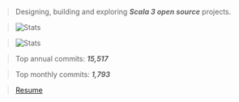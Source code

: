 >Designing, building and exploring ***Scala 3 open source*** projects.

>![Stats](https://github-readme-stats.vercel.app/api?username=objektwerks&show_icons=true&hide_border=true)

>![Stats](https://github-readme-stats.vercel.app/api/top-langs?username=objektwerks&hide=css,html,javascript)

>Top annual commits:  ***15,517***

>Top monthly commits: ***1,793***

>[Resume](https://github.com/objektwerks/resume)

